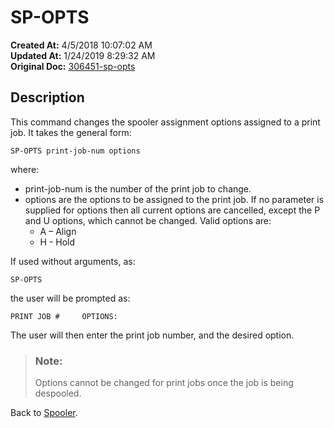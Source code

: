 # SP-OPTS

**Created At:** 4/5/2018 10:07:02 AM  
**Updated At:** 1/24/2019 8:29:32 AM  
**Original Doc:** [306451-sp-opts](https://docs.jbase.com/44205-spooler/306451-sp-opts)  


## Description 

This command changes the spooler assignment options assigned to a print job. It takes the general form:

```
SP-OPTS print-job-num options
```

where:

- print-job-num is the number of the print job to change.
- options are the options to be assigned to the print job. If no parameter is supplied for options then all current options are cancelled, except the P and U options, which cannot be changed. Valid options are:  
    - A – Align
    - H - Hold




If used without arguments, as:

```
SP-OPTS
```

the user will be prompted as:

```
PRINT JOB #     OPTIONS:
```

The user will then enter the print job number, and the desired option.




> ### Note: 
> 
> Options cannot be changed for print jobs once the job is being despooled.




Back to [Spooler](jbase-spooler).
